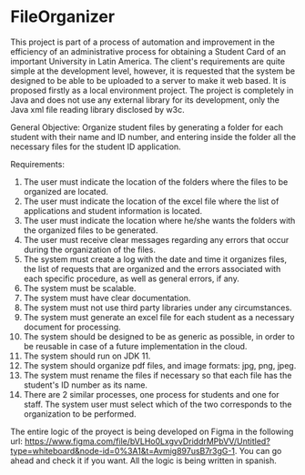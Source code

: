 # FileOrganizer
This project is part of a process of automation and improvement in the efficiency of an administrative process for obtaining a Student Card of an important University in Latin America. The client's requirements are quite simple at the development level, however, it is requested that the system be designed to be able to be uploaded to a server to make it web based. It is proposed firstly as a local environment project. The project is completely in Java and does not use any external library for its development, only the Java xml file reading library disclosed by w3c. 

General Objective:
Organize student files by generating a folder for each student with their name and ID number, and entering inside the folder all the necessary files for the student ID application.

Requirements:
1. The user must indicate the location of the folders where the files to be organized are located.
2. The user must indicate the location of the excel file where the list of applications and student information is located.
3. The user must indicate the location where he/she wants the folders with the organized files to be generated.
4. The user must receive clear messages regarding any errors that occur during the organization of the files.
5. The system must create a log with the date and time it organizes files, the list of requests that are organized and the errors associated with each specific procedure, as well as general errors, if any.
6. The system must be scalable.
7. The system must have clear documentation.
8. The system must not use third party libraries under any circumstances.
9. The system must generate an excel file for each student as a necessary document for processing.
10. The system should be designed to be as generic as possible, in order to be reusable in case of a future implementation in the cloud.
11. The system should run on JDK 11. 
12. The system should organize pdf files, and image formats: jpg, png, jpeg.
13. The system must rename the files if necessary so that each file has the student's ID number as its name.
14. There are 2 similar processes, one process for students and one for staff. The system user must select which of the two corresponds to the organization to be performed.

The entire logic of the proyect is being developed on Figma in the following url: https://www.figma.com/file/bVLHo0LxgvvDriddrMPbVV/Untitled?type=whiteboard&node-id=0%3A1&t=Avmig897usB7r3gG-1. You can go ahead and check it if you want. All the logic is being written in spanish.
